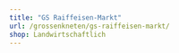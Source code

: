 ```yaml
---
title: "GS Raiffeisen-Markt"
url: /grossenkneten/gs-raiffeisen-markt/
shop: Landwirtschaftlich
---
```

